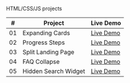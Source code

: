HTML/CSS/JS projects


|  #  | Project                                                                                                                     | Live Demo                                                                         |
| :-: | --------------------------------------------------------------------------------------------------------------------------- | --------------------------------------------------------------------------------- |
| 01  | Expanding Cards                             | [Live Demo](https://mlorente13.github.io/50-projects-50-days/Expanding_Cards/)|
| 02  | Progress Steps                              | [Live Demo](https://mlorente13.github.io/50-projects-50-days/Progress_Steps/)|
| 03  | Split Landing Page                          | [Live Demo](https://mlorente13.github.io/50-projects-50-days/Split_Landing_Page/)|
| 04  | FAQ Collapse                                | [Live Demo](https://mlorente13.github.io/50-projects-50-days/FAQ_Collapse/)|
| 05  | Hidden Search Widget                        | [Live Demo](https://mlorente13.github.io/50-projects-50-days/Hidden_Search_Widget/)|
